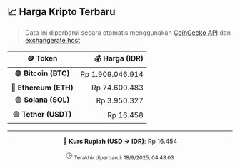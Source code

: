 

<!-- HARGA_KRIPTO -->
## 📈 Harga Kripto Terbaru

> Data ini diperbarui secara otomatis menggunakan [CoinGecko API](https://www.coingecko.com/) dan [exchangerate.host](https://exchangerate.host/)

<div align="center">

| 🪙 Token | 💰 Harga (IDR) |
|:------:|---------------:|
| 🟠 **Bitcoin (BTC)**   | Rp 1.909.046.914 |
| 🔵 **Ethereum (ETH)**  | Rp 74.600.483 |
| 🟣 **Solana (SOL)**    | Rp 3.950.327 |
| 🟢 **Tether (USDT)**   | Rp 16.458 |

---

💱 **Kurs Rupiah (USD → IDR)**: Rp 16.454

🕒 <sub>Terakhir diperbarui: 18/9/2025, 04.48.03</sub>

</div>
<!-- /HARGA_KRIPTO -->